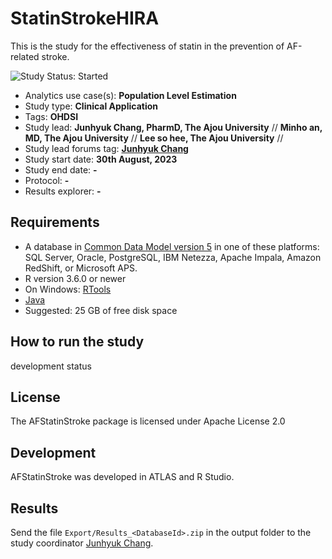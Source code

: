 # StatinStrokeHIRA
This is the study for the effectiveness of statin in the prevention of AF-related stroke.

<img src="https://img.shields.io/badge/Study%20Status-Started-blue.svg" alt="Study Status: Started">

- Analytics use case(s): **Population Level Estimation**
- Study type: **Clinical Application**
- Tags: **OHDSI**
- Study lead: **Junhyuk Chang, PharmD, The Ajou University** // 
              **Minho an, MD, The Ajou University** //
              **Lee so hee, The Ajou University** //
- Study lead forums tag:  **[Junhyuk Chang](https://github.com/ABMI)**
- Study start date: **30th August, 2023**
- Study end date: **-**
- Protocol: **-**
- Results explorer: **-**


## Requirements
- A database in [Common Data Model version 5](https://github.com/OHDSI/CommonDataModel) in one of these platforms: SQL Server, Oracle, PostgreSQL, IBM Netezza, Apache Impala, Amazon RedShift, or Microsoft APS.
- R version 3.6.0 or newer
- On Windows: [RTools](http://cran.r-project.org/bin/windows/Rtools/)
- [Java](http://java.com)
- Suggested: 25 GB of free disk space

## How to run the study

development status

## License

The AFStatinStroke package is licensed under Apache License 2.0

## Development
 
AFStatinStroke was developed in ATLAS and R Studio.

## Results

Send the file `Export/Results_<DatabaseId>.zip` in the output folder to the study coordinator [Junhyuk Chang](mailto:wkd9504@ajou.ac.kr).

